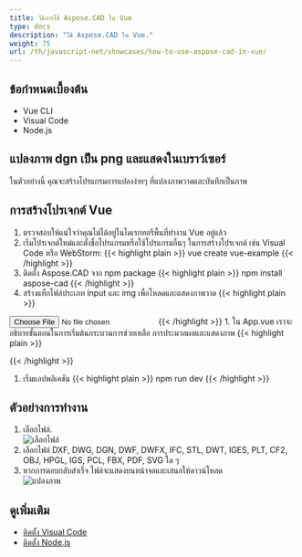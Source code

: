 ```yaml
---
title: วิธีการใช้ Aspose.CAD ใน Vue
type: docs
description: "ใช้ Aspose.CAD ใน Vue."
weight: 75
url: /th/javascript-net/showcases/how-to-use-aspose-cad-in-vue/
---
```


## ข้อกำหนดเบื้องต้น
- Vue CLI
- Visual Code
- Node.js

## แปลงภาพ dgn เป็น png และแสดงในเบราว์เซอร์

ในตัวอย่างนี้ คุณจะสร้างโปรแกรมการแปลงง่ายๆ ที่แปลงภาพวาดและบันทึกเป็นภาพ

## การสร้างโปรเจกต์ Vue

1. ตรวจสอบให้แน่ใจว่าคุณไม่ได้อยู่ในไดเรกทอรีพื้นที่ทำงาน Vue อยู่แล้ว
1. เริ่มโปรเจกต์ใหม่และตั้งชื่อโปรแกรมหรือใช้โปรแกรมอื่นๆ ในการสร้างโปรเจกต์ เช่น Visual Code หรือ WebStorm:
{{< highlight plain >}}
vue create vue-example
{{< /highlight >}}
1. ติดตั้ง Aspose.CAD จาก npm package
{{< highlight plain >}}
npm install aspose-cad
{{< /highlight >}}
1. สร้างแท็กไฟล์ประเภท input และ img เพื่อโหลดและแสดงภาพวาด
{{< highlight plain >}}
<input id="file" type="file">
<img id="image" />
{{< /highlight >}}
1. ใน App.vue เราจะอธิบายขั้นตอนในการเริ่มต้นกระบวนการช่วยเหลือ การประมวลผลและแสดงภาพ
{{< highlight plain >}}
<script>
import {Drawing, PngOptions} from "aspose-cad";

export default{
  beforeCreate: function () {
    //จำเป็นสำหรับเริ่มต้นกระบวนการประกอบ
    let recaptchaScript = document.createElement('script')
    recaptchaScript.setAttribute('src', '/node_modules/aspose-cad/dotnet.js')
    document.head.appendChild(recaptchaScript)

    let dotnet;
  },
  mounted() {
    window.addEventListener('load', this.onWindowLoad)
  },
  methods: {
    async onWindowLoad() {
      
      console.log("กำลังโหลด WASM...");
      await dotnet.boot();
      console.log("โหลด WASM เสร็จสมบูรณ์");

      document.querySelector('input').addEventListener('change', function() {
            const reader = new FileReader();
            reader.onload = function() {

              let arrayBuffer = this.result;
              let array = new Uint8Array(arrayBuffer);

              // โหลด
              let file = Image.load(array);
              console.log(file);

              // บันทึก
              let exportedFilePromise = Image.save(array, new PngOptions());
              exportedFilePromise.then(exportedFile => {
                console.log(exportedFile);

                let urlCreator = window.URL || window.webkitURL;
                let blob = new Blob([exportedFile], { type: 'application/octet-stream' });
                let imageUrl = urlCreator.createObjectURL(blob);
                document.querySelector("#image").src = imageUrl;
              });
            }

            reader.readAsArrayBuffer(this.files[0]);
          },
          false);
    },
  },
}
</script>

<template>
  <header>
    <img alt="Vue logo" class="logo" src="./assets/logo.svg" width="125" height="125" />
    <p>ตัวอย่าง aspose.cad สำหรับ Vue.</p>
  </header>

  <main>
    <input id="file" type="file">
    <br/>
    <img id="image" />
  </main>
</template>

<style scoped>
header {
  line-height: 1.5;
}
main{
  text-align: center;
}

.logo {
  display: block;
  margin: 0 auto 2rem;
}

@media (min-width: 1024px) {
  header {
    display: flex;
    place-items: center;
    padding-right: calc(var(--section-gap) / 2);
  }


  header .wrapper {
    display: flex;
    place-items: flex-start;
    flex-wrap: wrap;
  }
}
</style>
{{< /highlight >}}
1. เริ่มแอปพลิเคชัน
{{< highlight plain >}}
npm run dev
{{< /highlight >}}

## ตัวอย่างการทำงาน

1. เลือกไฟล์.<br>
![เลือกไฟล์](/cad/_assets/javascript-net/vue/choose-file.png)<br>
1. เลือกไฟล์ DXF, DWG, DGN, DWF, DWFX, IFC, STL, DWT, IGES, PLT, CF2, OBJ, HPGL, IGS, PCL, FBX, PDF, SVG ใด ๆ
1. หากการตอบกลับสำเร็จ ไฟล์จะแสดงบนหน้าจอและเสนอให้ดาวน์โหลด<br>
![แปลงภาพ](/cad/_assets/javascript-net/vue/convert-image.png)<br>

## ดูเพิ่มเติม

- [ติดตั้ง Visual Code](https://code.visualstudio.com/)
- [ติดตั้ง Node.js](https://nodejs.org/en/)
